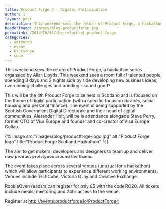 ```yaml
---
title: Product Forge 4 - Digital Participation
author: 1
layout: post
description: This weekend sees the return of Product Forge, a hackathon series organsied by Allan Lloyds. This event is focused on the theme of digital participation
headerImage: /images/blog/productforge.jpg
permalink: /2014/10/14/the-return-of-product-forge
categories:
  - ediburgh
  - event
  - hackathon
  - code
---
```

This weekend sees the return of Product Forge, a hackathon series organsied by Allan Lloyds. This weekend sees a room full of talented people spending 3 days and 3 nights side by side developing new business ideas, overcoming challenges and bonding - sound good?

This will be the 4th Product Forge to be held in Scotland and is focused on the theme of digital participation (with a specific focus on libraries, social housing and personal finance). The event is being supported by the Scottish Government Digital Directorate and their head of digital communities, Alexander Holt, will be in attendance alongside Steve Perry, former CTO of Visa Europe and founder and co-creator of Visa Europe Collab.

{% image src:"/images/blog/productforge-logo.jpg" alt:"Product Forge logo" title:"Product Forge Scotland Hackathon" %}

The aim to get makers, developers and designers to team up and deliver new product prototypes around the theme.

The event takes place across several venues (unusual for a hackathon) which will allow participants to experience different working environments. Venues include TechCube, Victoria Quay and Creative Exchange.

RookieOven readers can register for only £5 with the code RO20. All tickets include meals, mentoring and 24hr access to the venue.

Register at http://events.productforge.io/ProductForge4
